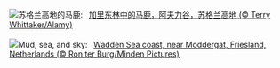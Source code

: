 ![](https://www.bing.com/th?id=OHR.RedStag_ZH-CN6403546321_UHD.jpg&w=1000)苏格兰高地的马鹿:&nbsp;&ensp;[加里东林中的马鹿，阿夫力谷，苏格兰高地 (© Terry Whittaker/Alamy)](https://www.bing.com/th?id=OHR.RedStag_ZH-CN6403546321_UHD.jpg)
<br><br/>
![](https://www.bing.com/th?id=OHR.FrieslandNetherlands_EN-US3770890281_UHD.jpg&w=1000)Mud, sea, and sky:&nbsp;&ensp;[Wadden Sea coast, near Moddergat, Friesland, Netherlands (© Ron ter Burg/Minden Pictures)](https://www.bing.com/th?id=OHR.FrieslandNetherlands_EN-US3770890281_UHD.jpg)
<br><br/>
